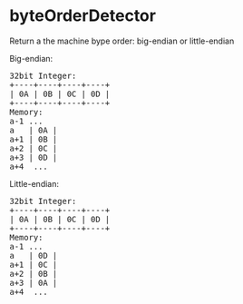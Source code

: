 # byteOrderDetector
Return a the machine bype order: big-endian or little-endian

Big-endian:<p>
<pre>
32bit Integer:
+----+----+----+----+
| 0A | 0B | 0C | 0D |
+----+----+----+----+
Memory:
a-1 ...
a   | 0A |
a+1 | 0B |
a+2 | 0C |
a+3 | 0D |
a+4  ...
</pre>

Little-endian:<p>
<pre>
32bit Integer:
+----+----+----+----+
| 0A | 0B | 0C | 0D |
+----+----+----+----+
Memory:
a-1 ...
a   | 0D |
a+1 | 0C |
a+2 | 0B |
a+3 | 0A |
a+4  ...
</pre>
